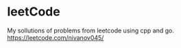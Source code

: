 # leetCode
My sollutions of problems from leetcode using cpp and go.
https://leetcode.com/nivanov045/
